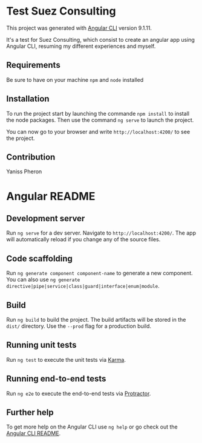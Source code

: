 # Test Suez Consulting

This project was generated with [Angular CLI](https://github.com/angular/angular-cli) version 9.1.11.

It's a test for Suez Consulting, which consist to create an angular app using Angular CLI, resuming my different experiences and myself.

## Requirements

Be sure to have on your machine `npm` and `node` installed

## Installation

To run the project start by launching the commande `npm install` to install the node packages.
Then use the command `ng serve` to launch the project.

You can now go to your browser and write `http://localhost:4200/` to see the project.

## Contribution
Yaniss Pheron


# Angular README

## Development server

Run `ng serve` for a dev server. Navigate to `http://localhost:4200/`. The app will automatically reload if you change any of the source files.

## Code scaffolding

Run `ng generate component component-name` to generate a new component. You can also use `ng generate directive|pipe|service|class|guard|interface|enum|module`.

## Build

Run `ng build` to build the project. The build artifacts will be stored in the `dist/` directory. Use the `--prod` flag for a production build.

## Running unit tests

Run `ng test` to execute the unit tests via [Karma](https://karma-runner.github.io).

## Running end-to-end tests

Run `ng e2e` to execute the end-to-end tests via [Protractor](http://www.protractortest.org/).

## Further help

To get more help on the Angular CLI use `ng help` or go check out the [Angular CLI README](https://github.com/angular/angular-cli/blob/master/README.md).
